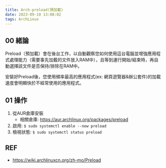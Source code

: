 ```yaml
---
title: Arch-preload(預加載)
date: 2023-09-10 13:08:02
tags: ArchLinux
---
```


## 00 緒論
Preload（預加載）會在後台工作，以自動觀察您如何使用這台電腦並增強應用程式處理能力（需要事先加戴的文件放入RAM中），且等到運行開始/結束時，再自動選擇該文件是否保持/排除在RAM中。

安裝好Preload後，您使用頻率最高的應用程式(ex: 網頁遊覽器&辦公套件)的加載速度會明顯快於不經常使用的應用程式。

## 01 操作
1. 從AUR倉庫安裝
   * 相關倉庫: https://aur.archlinux.org/packages/preload
2. 啟用: `$ sudo systemctl enable --now preload`
3. 檢視狀態: `$ sudo systemctl status preload`

## REF
- https://wiki.archlinuxcn.org/zh-mo/Preload